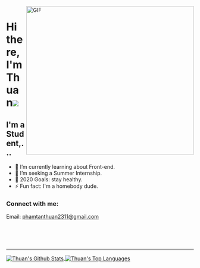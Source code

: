<img align="right" src="https://media.giphy.com/media/SWoSkN6DxTszqIKEqv/giphy.gif" alt="GIF" width="450" height="400">

<h1>
     Hi there, I'm Thuan<img src="https://raw.githubusercontent.com/tobimori/tobimori/main/wave.gif">
</h1>

## I'm a Student,...

- 🌱 I’m currently learning about Front-end.
- 👯 I’m seeking a Summer Internship.
- 🥅 2020 Goals: stay healthy.
- ⚡ Fun fact: I'm a homebody dude.

### Connect with me:

Email: phamtanthuan2311@gmail.com

<br />
<br />
<br />

---

<a href="https://github.com/anuraghazra/github-readme-stats">
  <img align="center" alt="Thuan's Github Stats" src="https://github-readme-stats.vercel.app/api?username=thuanpham2311&show_icons=true&hide_border=true" />
</a>
<a href="https://github.com/anuraghazra/github-readme-stats">
  <img align="center" alt="Thuan's Top Languages" src="https://github-readme-stats.vercel.app/api/top-langs/?username=thuanpham2311&layout=compact&hide_border=true" />
</a>
